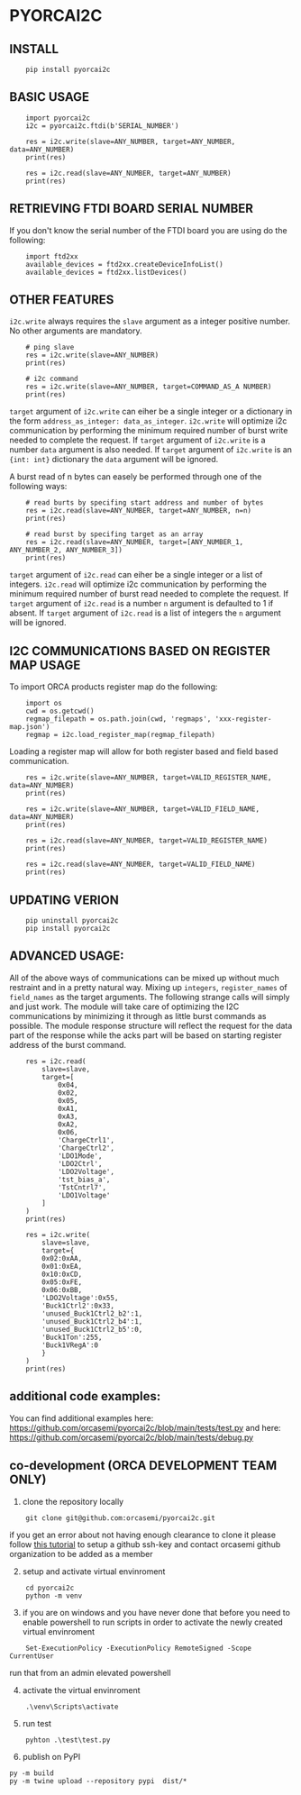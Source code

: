 # PYORCAI2C

## INSTALL
```
    pip install pyorcai2c
```

## BASIC USAGE
```
    import pyorcai2c
    i2c = pyorcai2c.ftdi(b'SERIAL_NUMBER')

    res = i2c.write(slave=ANY_NUMBER, target=ANY_NUMBER, data=ANY_NUMBER)
    print(res)

    res = i2c.read(slave=ANY_NUMBER, target=ANY_NUMBER)
    print(res)
```

## RETRIEVING FTDI BOARD SERIAL NUMBER
If you don't know the serial number of the FTDI board you are using do the following:
```
    import ftd2xx
    available_devices = ftd2xx.createDeviceInfoList()
    available_devices = ftd2xx.listDevices()
```

## OTHER FEATURES
`i2c.write` always requires the `slave` argument as a integer positive number. No other arguments are mandatory.
```
    # ping slave
    res = i2c.write(slave=ANY_NUMBER)
    print(res)

    # i2c command
    res = i2c.write(slave=ANY_NUMBER, target=COMMAND_AS_A NUMBER)
    print(res)
```

`target` argument of `i2c.write` can eiher be a single integer or a dictionary in the form `address_as_integer: data_as_integer`. `i2c.write` will optimize i2c communication by performing the minimum required number of burst write needed to complete the request.
If `target` argument of `i2c.write` is a number `data` argument is also needed. If `target` argument of `i2c.write` is an `{int: int}` dictionary the `data` argument will be ignored.

A burst read of n bytes can easely be performed through one of the following ways:
```
    # read burts by specifing start address and number of bytes
    res = i2c.read(slave=ANY_NUMBER, target=ANY_NUMBER, n=n)
    print(res)

    # read burst by specifing target as an array
    res = i2c.read(slave=ANY_NUMBER, target=[ANY_NUMBER_1, ANY_NUMBER_2, ANY_NUMBER_3])
    print(res)

```

`target` argument of `i2c.read` can eiher be a single integer or a list of integers. `i2c.read` will optimize i2c communication by performing the minimum required number of burst read needed to complete the request.
If `target` argument of `i2c.read` is a number `n` argument is defaulted to 1 if absent. If `target` argument of `i2c.read` is a list of integers the `n` argument will be ignored.

## I2C COMMUNICATIONS BASED ON REGISTER MAP USAGE
To import ORCA products register map do the following:
```
    import os
    cwd = os.getcwd()
    regmap_filepath = os.path.join(cwd, 'regmaps', 'xxx-register-map.json')
    regmap = i2c.load_register_map(regmap_filepath)
```

Loading a register map will allow for both register based and field based communication.

```
    res = i2c.write(slave=ANY_NUMBER, target=VALID_REGISTER_NAME, data=ANY_NUMBER)
    print(res)

    res = i2c.write(slave=ANY_NUMBER, target=VALID_FIELD_NAME, data=ANY_NUMBER)
    print(res)

    res = i2c.read(slave=ANY_NUMBER, target=VALID_REGISTER_NAME)
    print(res)

    res = i2c.read(slave=ANY_NUMBER, target=VALID_FIELD_NAME)
    print(res)
```

## UPDATING VERION
```
    pip uninstall pyorcai2c
    pip install pyorcai2c
```

## ADVANCED USAGE:
All of the above ways of communications can be mixed up without much restraint and in a pretty natural way. Mixing up `integers`, `register_names` of `field_names` as the target arguments.
The following strange calls will simply and just work. The module will take care of optimizing the I2C communications by minimizing it through as little burst commands as possible. 
The module response structure will reflect the request for the data part of the response while the acks part will be based on starting register address of the burst command.

```
    res = i2c.read(
        slave=slave, 
        target=[
            0x04, 
            0x02, 
            0x05, 
            0xA1, 
            0xA3, 
            0xA2, 
            0x06, 
            'ChargeCtrl1', 
            'ChargeCtrl2', 
            'LDO1Mode', 
            'LDO2Ctrl', 
            'LDO2Voltage', 
            'tst_bias_a',
            'TstCntrl7',
            'LDO1Voltage'
        ]
    )
    print(res)

    res = i2c.write(
        slave=slave, 
        target={
        0x02:0xAA,
        0x01:0xEA,
        0x10:0xCD,
        0x05:0xFE,
        0x06:0xBB,
        'LDO2Voltage':0x55,
        'Buck1Ctrl2':0x33,
        'unused_Buck1Ctrl2_b2':1,
        'unused_Buck1Ctrl2_b4':1,
        'unused_Buck1Ctrl2_b5':0,
        'Buck1Ton':255,
        'Buck1VRegA':0
        }
    )
    print(res)
```

## additional code examples:
You can find additional examples
here: https://github.com/orcasemi/pyorcai2c/blob/main/tests/test.py
and here: https://github.com/orcasemi/pyorcai2c/blob/main/tests/debug.py

## co-development (ORCA DEVELOPMENT TEAM ONLY)
1. clone the repository locally
```
    git clone git@github.com:orcasemi/pyorcai2c.git
```
if you get an error about not having enough clearance to clone it please follow <a href="https://docs.github.com/en/authentication/connecting-to-github-with-ssh/generating-a-new-ssh-key-and-adding-it-to-the-ssh-agent">this tutorial</a> to setup a github ssh-key and contact orcasemi github organization to be added as a member 

2. setup and activate virtual envinroment
```
    cd pyorcai2c
    python -m venv
```

3. if you are on windows and you have never done that before you need to enable powershell to run scripts in order to activate the newly created virtual envinroment
```
    Set-ExecutionPolicy -ExecutionPolicy RemoteSigned -Scope CurrentUser
```
run that from an admin elevated powershell

4. activate the virtual envinroment
```
    .\venv\Scripts\activate 
```

5. run test
```
    pyhton .\test\test.py
```

6. publish on PyPI
```
py -m build
py -m twine upload --repository pypi  dist/*
```